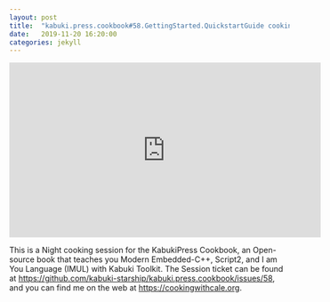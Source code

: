 ```yaml
---
layout: post
title:  "kabuki.press.cookbook#58.GettingStarted.QuickstartGuide cooking session."
date:   2019-11-20 16:20:00
categories: jekyll
---
```


<iframe width="560" height="315" src="https://www.youtube.com/embed/GalaW8Bfw9o" frameborder="0" allow="accelerometer; autoplay; encrypted-media; gyroscope; picture-in-picture" allowfullscreen></iframe>

This is a Night cooking session for the KabukiPress Cookbook, an Open-source book that teaches you Modern Embedded-C++, Script2, and I am You Language (IMUL) with Kabuki Toolkit. The Session ticket can be found at https://github.com/kabuki-starship/kabuki.press.cookbook/issues/58, and you can find me on the web at https://cookingwithcale.org.
